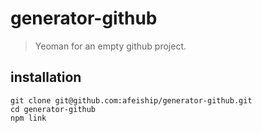 # generator-github
> Yeoman for an empty github project.

## installation
```shell
git clone git@github.com:afeiship/generator-github.git
cd generator-github
npm link
```
